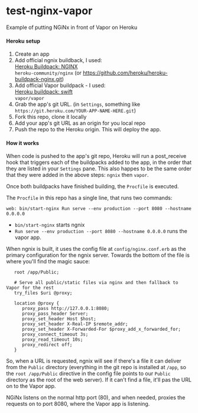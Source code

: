 # test-nginx-vapor
Example of putting NGiNx in front of Vapor on Heroku

#### Heroku setup

1. Create an app
2. Add official ngnix buildback, I used:  
   [Heroku Buildpack: NGINX](https://elements.heroku.com/buildpacks/heroku/heroku-buildpack-nginx)  
   `heroku-community/nginx` (or https://github.com/heroku/heroku-buildpack-nginx.git)
3. Add official Vapor buildpack - I used:  
   [Heroku buildpack: swift](https://elements.heroku.com/buildpacks/vapor-community/heroku-buildpack)  
   `vapor/vapor`
4. Grab the app's git URL.  (in `Settings`, something like `https://git.heroku.com/YOUR-APP-NAME-HERE.git`)
5. Fork this repo, clone it locally
6. Add your app's git URL as an origin for you local repo
7. Push the repo to the Heroku origin.
   This will deploy the app.

#### How it works

When code is pushed to the app's git repo, Heroku will run a post_receive hook that triggers each of the buildpacks added to the app, in the order that they are listed in your `Settings` pane.  This also happes to be the same order that they were added in the above steps: `ngnix` then `vapor`.

Once both buildpacks have finished building, the `Procfile` is executed.

The `Procfile` in this repo has a single line, that runs two commands:
```
web: bin/start-nginx Run serve --env production --port 8080 --hostname 0.0.0.0
```

- `bin/start-nginx` starts ngnix
- `Run serve --env production --port 8080 --hostname 0.0.0.0` runs the vapor app.

When ngnix is built, it uses the config file at `config/nginx.conf.erb` as the primary configuration for the ngnix server.  Towards the bottom of the file is where you'll find the magic sauce:

```
   root /app/Public;
   
   # Serve all public/static files via nginx and then fallback to Vapor for the rest
   try_files $uri @proxy;
   
   location @proxy {
      proxy_pass http://127.0.0.1:8080;
      proxy_pass_header Server;
      proxy_set_header Host $host;
      proxy_set_header X-Real-IP $remote_addr;
      proxy_set_header X-Forwarded-For $proxy_add_x_forwarded_for;
      proxy_connect_timeout 3s;
      proxy_read_timeout 10s;
      proxy_redirect off;
   }
```

So, when a URL is requested, ngnix will see if there's a file it can deliver from the `Public` directory (everything in the git repo is installed at `/app`, so the `root /app/Public` directive in the config file points to our `Public` directory as the root of the web server).  If it can't find a file, it'll pas the URL on to the Vapor app.

NGiNx listens on the normal http port (80), and when needed, proxies the requests on to port 8080, where the Vapor app is listening.
